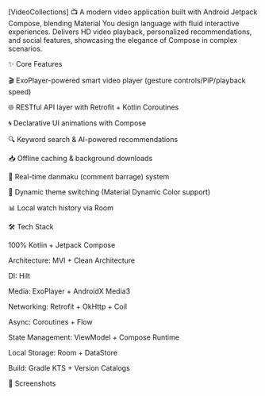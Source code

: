 [VideoCollections] 📺
A modern video application built with Android Jetpack Compose, blending Material You design language with fluid interactive experiences. Delivers HD video playback, personalized recommendations, and social features, showcasing the elegance of Compose in complex scenarios.

✨ Core Features

🎬 ExoPlayer-powered smart video player (gesture controls/PiP/playback speed)

🌐 RESTful API layer with Retrofit + Kotlin Coroutines

🌀 Declarative UI animations with Compose

🔍 Keyword search & AI-powered recommendations

📥 Offline caching & background downloads

💬 Real-time danmaku (comment barrage) system

🎨 Dynamic theme switching (Material Dynamic Color support)

📊 Local watch history via Room

🛠 Tech Stack

100% Kotlin + Jetpack Compose

Architecture: MVI + Clean Architecture

DI: Hilt

Media: ExoPlayer + AndroidX Media3

Networking: Retrofit + OkHttp + Coil

Async: Coroutines + Flow

State Management: ViewModel + Compose Runtime

Local Storage: Room + DataStore

Build: Gradle KTS + Version Catalogs

📸 Screenshots
